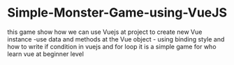 # Simple-Monster-Game-using-VueJS
this game show how we can use Vuejs at project to create new Vue instance -use data and methods at the Vue object - using binding style and how to write if condition in vuejs and for loop it is a simple game for who learn vue at beginner level
